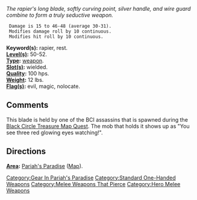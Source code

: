 *The rapier's long blade, softly curving point, silver handle, and wire
guard combine to form a truly seductive weapon.*

` Damage is 15 to 46-48 (average 30-31).`  
` Modifies damage roll by 10 continuous.`  
` Modifies hit roll by 10 continuous.`

**Keyword(s):** rapier, rest.  
**[Level(s)](Object_Level "wikilink"):** 50-52.  
**[Type](:Category:_Object_Types "wikilink"):**
[weapon](:Category:Melee_Weapons "wikilink").  
**[Slot(s)](Object_Slots "wikilink"):** wielded.  
**[Quality](Object_Quality "wikilink"):** 100 hps.  
**[Weight](Object_Weight "wikilink"):** 12 lbs.  
**[Flag(s)](:Category:_Object_Flags "wikilink"):** evil, magic,
nolocate.  

## Comments

This blade is held by one of the BCI assassins that is spawned during
the [Black Circle Treasure Map
Quest](Black_Circle_Treasure_Map_Quest "wikilink"). The mob that holds
it shows up as "You see three red glowing eyes watching!".

## Directions

**[Area](:Category:_Areas "wikilink"):** [Pariah's
Paradise](:Category:_Pariah's_Paradise "wikilink")
([Map](Pariah's_Paradise_Map "wikilink")).  

[Category:Gear In Pariah's
Paradise](Category:Gear_In_Pariah's_Paradise "wikilink")
[Category:Standard One-Handed
Weapons](Category:Standard_One-Handed_Weapons "wikilink")
[Category:Melee Weapons That
Pierce](Category:Melee_Weapons_That_Pierce "wikilink") [Category:Hero
Melee Weapons](Category:Hero_Melee_Weapons "wikilink")
